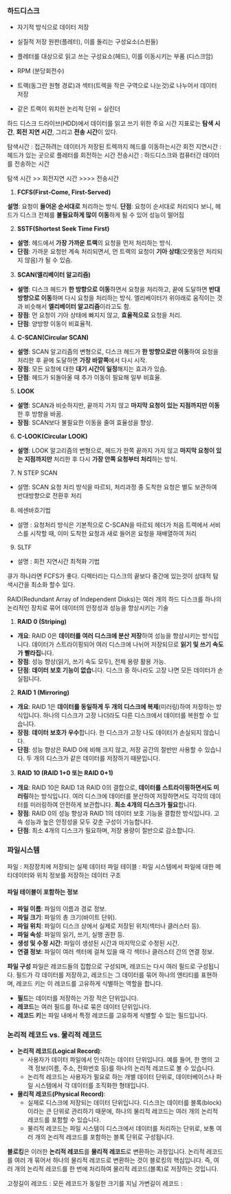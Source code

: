 
### 하드디스크

- 자기적 방식으로 데이터 저장
- 실질적 저장 원판(플레터), 이를 돌리는 구성요소(스핀들)
- 플레터를 대상으로 읽고 쓰는 구성요소(헤드), 이를 이동시키는 부품 (디스크암)
- RPM (분당회전수)

- 트랙(동그란 원형 경로)과 섹터(트렉을 작은 구역으로 나눈것)로 나누어서 데이터 저장
- 같은 트랙이 위치한 논리적 단위 = 실린더

하드 디스크 드라이브(HDD)에서 데이터를 읽고 쓰기 위한 주요 시간 지표로는 **탐색 시간**, **회전 지연 시간**, 그리고 **전송 시간**이 있다.

탐색시간 : 접근하려는 데이터가 저장된 트렉까지 헤드를 이동하는시간
회전 지연시간 : 헤드가 있는 곳으로 플레터를 회전하는 시간
전송시간 : 하드디스크와 컴퓨터간 데이터를 전송하는 시간

탐색 시간 >> 회전지연 시간 >>>> 전송시간


1. **FCFS(First-Come, First-Served)**

**설명**: 요청이 **들어온 순서대로** 처리하는 방식.
**단점**: 요청이 순서대로 처리되다 보니, 헤드가 디스크 전체를 **불필요하게 많이 이동**하게 될 수 있어 성능이 떨어짐

 2. **SSTF(Shortest Seek Time First)**

- **설명**: 헤드에서 **가장 가까운 트랙**의 요청을 먼저 처리하는 방식.
- **단점**: 가까운 요청만 계속 처리되면서, 먼 트랙의 요청이 **기아 상태**(오랫동안 처리되지 않음)가 될 수 있슴.

 3. **SCAN(엘리베이터 알고리즘)**

- **설명**: 디스크 헤드가 **한 방향으로 이동**하면서 요청을 처리하고, 끝에 도달하면 **반대 방향으로 이동**하며 다시 요청을 처리하는 방식. 엘리베이터가 위아래로 움직이는 것과 비슷해서 **엘리베이터 알고리즘**이라고도 함.
- **장점**: 먼 요청이 기아 상태에 빠지지 않고, **효율적으로** 요청을 처리.
- **단점**: 양방향 이동이 비효율적.

 4. **C-SCAN(Circular SCAN)**

- **설명**: SCAN 알고리즘의 변형으로, 디스크 헤드가 **한 방향으로만 이동**하여 요청을 처리한 후 끝에 도달하면 **가장 바깥쪽**에서 다시 시작.
- **장점**: 모든 요청에 대한 **대기 시간이 일정**해지는 효과가 있슴.
- **단점**: 헤드가 되돌아올 때 추가 이동이 필요해 일부 비효율.

 5. **LOOK**

- **설명**: SCAN과 비슷하지만, 끝까지 가지 않고 **마지막 요청이 있는 지점까지만 이동**한 후 방향을 바꿈.
- **장점**: SCAN보다 불필요한 이동을 줄여 효율성을 향상.

 6. **C-LOOK(Circular LOOK)**

- **설명**: LOOK 알고리즘의 변형으로, 헤드가 한쪽 끝까지 가지 않고 **마지막 요청이 있는 지점까지만** 처리한 후 다시 **가장 안쪽 요청부터 처리**하는 방식.

7. N STEP SCAN
- 설명: SCAN 요청 처리 방식을 따르되, 처리과정 중 도착한 요청은 별도 보관하여 반대방향으로 전환후 처리

8. 에센바흐기법
- 설명 : 요청처리 방식은 기본적으로 C-SCAN을 따르되 헤더가 처음 트렉에서 서비스를 시작할 때, 이미 도착한 요청과 새로 들어온 요청을 재배열하여 처리

9. SLTF
- 설명 : 회전 지연시간 최적화 기법

큐가 하나라면 FCFS가 좋다. 
디렉터리는 디스크의 끝보다 중간에 있는것이 상대적 탐색시간을 최소화 할수 있다.

RAID(Redundant Array of Independent Disks)는 여러 개의 하드 디스크를 하나의 논리적인 장치로 묶어 데이터의 안정성과 성능을 향상시키는 기술

 1. **RAID 0 (Striping)**

- **개요**: RAID 0은 **데이터를 여러 디스크에 분산 저장**하여 성능을 향상시키는 방식입니다. 데이터가 스트라이핑되어 여러 디스크에 나뉘어 저장되므로 **읽기 및 쓰기 속도가 빨라집**니다.
- **장점**: 성능 향상(읽기, 쓰기 속도 모두), 전체 용량 활용 가능.
- **단점**: **데이터 보호 기능이 없습**니다. 디스크 중 하나라도 고장 나면 모든 데이터가 손실됩니다.

 2. **RAID 1 (Mirroring)**

- **개요**: RAID 1은 **데이터를 동일하게 두 개의 디스크에 복제**(미러링)하여 저장하는 방식입니다. 하나의 디스크가 고장 나더라도 다른 디스크에서 데이터를 복원할 수 있습니다.
- **장점**: **데이터 보호가 우수**합니다. 한 디스크가 고장 나도 데이터가 손실되지 않습니다.
- **단점**: 성능 향상은 RAID 0에 비해 크지 않고, 저장 공간의 절반만 사용할 수 있습니다. 두 개의 디스크가 같은 데이터를 저장하기 때문입니다.

 3. **RAID 10 (RAID 1+0 또는 RAID 0+1)**

- **개요**: RAID 10은 RAID 1과 RAID 0의 결합으로, **데이터를 스트라이핑하면서도 미러링**하는 방식입니다. 여러 디스크에 데이터를 분산하여 저장하면서도 각각의 데이터를 미러링하여 안전하게 보관합니다. **최소 4개의 디스크가 필요**합니다.
- **장점**: RAID 0의 성능 향상과 RAID 1의 데이터 보호 기능을 결합한 방식입니다. 고속 성능과 높은 안정성을 모두 갖춘 구성이 가능합니다.
- **단점**: 최소 4개의 디스크가 필요하며, 저장 용량이 절반으로 감소합니다.


### 파일시스템

파일 : 저장장치에 저장되는 실제 데이터
파일 테이블 : 파일 시스템에서 파일에 대한 메타데이터와 위치 정보를 저장하는 데이터 구조

#### **파일 테이블이 포함하는 정보**

- **파일 이름**: 파일의 이름과 경로 정보.
- **파일 크기**: 파일의 총 크기(바이트 단위).
- **파일 위치**: 파일이 디스크 상에서 실제로 저장된 위치(섹터나 클러스터 등).
- **파일 속성**: 파일의 읽기, 쓰기, 실행 권한 등.
- **생성 및 수정 시간**: 파일이 생성된 시간과 마지막으로 수정된 시간.
- **연결 정보**: 파일이 여러 섹터에 걸쳐 있을 때 각 섹터나 클러스터 간의 연결 정보.



**파일 구성**
파일은 레코드들의 집합으로 구성되며, 레코드는 다시 여러 필드로 구성됩니다. 필드가 각 데이터를 저장하고, 레코드는 그 데이터를 묶어 하나의 엔티티를 표현하며, 레코드 키는 이 레코드를 고유하게 식별하는 역할을 합니다.

- **필드**는 데이터를 저장하는 가장 작은 단위입니다.
- **레코드**는 여러 필드를 하나로 묶은 데이터 단위입니다.
- **레코드 키**는 파일 내에서 특정 레코드를 고유하게 식별할 수 있는 필드입니다.

### 논리적 레코드 vs. 물리적 레코드

- **논리적 레코드(Logical Record)**:
    - 사용자가 데이터 파일에서 인식하는 데이터 단위입니다. 예를 들어, 한 명의 고객 정보(이름, 주소, 전화번호 등)를 하나의 논리적 레코드로 볼 수 있습니다.
    - 논리적 레코드는 사용자가 필요로 하는 개별 데이터 단위로, 데이터베이스나 파일 시스템에서 각 데이터를 조직화한 형태입니다.
- **물리적 레코드(Physical Record)**:
    - 실제로 디스크에 저장되는 데이터 단위입니다. 디스크는 데이터를 블록(block)이라는 큰 단위로 관리하기 때문에, 하나의 물리적 레코드는 여러 개의 논리적 레코드를 포함할 수 있습니다.
    - 물리적 레코드는 파일 시스템이 디스크에서 데이터를 처리하는 단위로, 보통 여러 개의 논리적 레코드를 포함하는 블록 단위로 구성됩니다.

**블로킹**은 이러한 **논리적 레코드**를 **물리적 레코드**로 변환하는 과정입니다. 논리적 레코드를 여러 개 묶어서 하나의 물리적 레코드로 변환하는 것이 블로킹의 핵심입니다. 즉, 여러 개의 논리적 레코드를 한 번에 처리하여 물리적 레코드(블록)로 저장하는 것입니다.

고정길이 레코드 : 모든 레코드가 동일한 크기를 지님
가변길이 레코드 : 